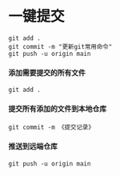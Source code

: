 # 一键提交

```
git add .
git commit -m "更新git常用命令"
git push -u origin main
```



#### 添加需要提交的所有文件

```
git add .
```



#### 提交所有添加的文件到本地仓库

```
git commit -m 《提交记录》
```



#### 推送到远端仓库

```
git push -u origin main
```

